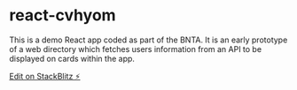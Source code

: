 # react-cvhyom

This is a demo React app coded as part of the BNTA. It is an early prototype of a web directory which fetches users information from an API to be displayed on cards within the app.

[Edit on StackBlitz ⚡️](https://stackblitz.com/edit/react-cvhyom)
